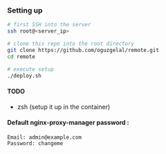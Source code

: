 ### Setting up

```bash
# first SSH into the server
ssh root@<server_ip>

# clone this repo into the root directory
git clone https://github.com/oguzgelal/remote.git
cd remote

# execute setup
./deploy.sh
```

#### TODO
* zsh (setup it up in the container)

#### Default nginx-proxy-manager password :

```
Email: admin@example.com
Password: changeme
```
